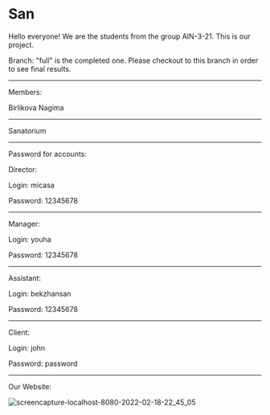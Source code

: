 # San

Hello everyone! We are the students from the group AIN-3-21. This is our project. 

Branch: "full" is the completed one. Please checkout to this branch in order to see final results.

--------------------------------------------------------------
Members:

Birlikova Nagima



--------------------------------------------------------------
Sanatorium



--------------------------------------------------------------
Password for accounts:



Director: 


Login: micasa 

Password: 12345678


--------------------------------------------------------------
Manager: 


Login: youha 

Password: 12345678


--------------------------------------------------------------
Assistant: 


Login: bekzhansan 

Password: 12345678


--------------------------------------------------------------
Client:

Login: john

Password: password


--------------------------------------------------------------
Our Website:

![screencapture-localhost-8080-2022-02-18-22_45_05](https://user-images.githubusercontent.com/75252443/154729106-f57c6a4d-86bb-46e7-a545-4a0059675e7d.png)
